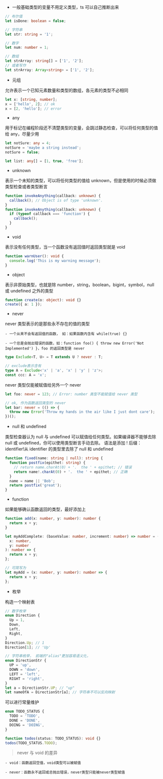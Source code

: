 - 一般基础类型的变量不用定义类型，ts 可以自己推断出来

```typescript
// 布尔值
let isDone: boolean = false;

// 字符串
let str: string = '1';

// 数字
let num: number = 1;

// 数组
let strArray: string[] = ['1', '2'];
// 或者写作
let strArray: Array<string> = ['1', '2'];
```

- 元组

允许表示一个已知元素数量和类型的数组，各元素的类型不必相同

```typescript
let x: [string, number];
x = ['hello', 2]; // ok
x = [2, 'hello']; // error
```

- any

用于标记在编程阶段还不清楚类型的变量，会跳过静态检查，可以将任何类型的值给 any，尽量少用

```typescript
let notSure: any = 4;
notSure = 'maybe a string instead';
notSure = false;

let list: any[] = [1, true, 'free'];
```

- unknown

表示一个未知的类型，可以将任何类型的值给 unknown，但是使用的时候必须做类型检查或者类型断言

```typescript
function invokeAnything(callback: unknown) {
  callback(); // Object is of type 'unknown'.
}
function invokeAnything(callback: unknown) {
  if (typeof callback === 'function') {
    callback();
  }
}
```

- void

表示没有任何类型，当一个函数没有返回值时返回类型就是 void

```typescript
function warnUser(): void {
  console.log('This is my warning message');
}
```

- object

表示非原始类型，也就是除 number，string，boolean，bigint，symbol，null 或 undefined 之外的类型

```typescript
function create(o: object): void {}
create({ a: 1 });
```

- never

never 类型表示的是那些永不存在的值的类型

    - 一个从来不会有返回值的函数， 如：如果函数内含有 while(true) {}

    - 一个总是会抛出错误的函数，如：function foo() { throw new Error('Not Implemented') }，foo 的返回类型是 never

```typescript
type Exclude<T, U> = T extends U ? never : T;

// exclude表示含有
type A = Exclude<'x' | 'a', 'x' | 'y' | 'z'>;
const ccc: A = 'x';
```

never 类型仅能被赋值给另外一个 never

```ts
let foo: never = 123; // Error: number 类型不能赋值给 never 类型

// ok, 作为函数返回类型的 never
let bar: never = (() => {
  throw new Error('Throw my hands in the air like I just dont care');
})();
```

- null 和 undefined

类型检查器认为 null 与 undefined 可以赋值给任何类型。如果编译器不能够去除 null 或 undefined，你可以使用类型断言手动去除。 语法是添加 ! 后缀： identifier!从 identifier 的类型里去除了 null 和 undefined

```ts
function fixed(name: string | null): string {
  function postfix(epithet: string) {
    // return name.charAt(0) + '.  the ' + epithet; // 错误
    return name!.charAt(0) + '.  the ' + epithet; // 正确
  }
  name = name || 'Bob';
  return postfix('great');
}
```

- function

如果能够确认函数返回的类型，最好添加上

```typescript
function add(x: number, y: number): number {
  return x + y;
}

let myAddComplete: (baseValue: number, increment: number) => number = (
  x: number,
  y: number
): number => {
  return x + y;
};

// 可简写为
let myAdd = (x: number, y: number): number => {
  return x + y;
};
```

- 枚举

构造一个映射表

```typescript
// 数字枚举
enum Direction {
  Up = 1,
  Down,
  Left,
  Right,
}
Direction.Up; // 1
Direction[1]; // 'Up'

// 字符串枚举， 前端的"alias"更加容易语义化，
enum DirectionStr {
  UP = 'up',
  DOWN = 'down',
  LEFT = 'left',
  RIGHT = 'right',
}
let a = DirectionStr.UP; // "up"
let nameOfA = DirectionStr[a]; // 字符串不可以反向映射
```

可以进行常量维护

```typescript
enum TODO_STATUS {
  TODO = 'TODO',
  DONE = 'DONE',
  DOING = 'DOING',
}

function todos(status: TODO_STATUS): void {}
todos(TODO_STATUS.TODO);
```

> never 与 void 的差异

    - void：函数返回空值，void类型可以被赋值

    - never：函数永不返回或总抛出错误，never类型只能被never类型赋值
